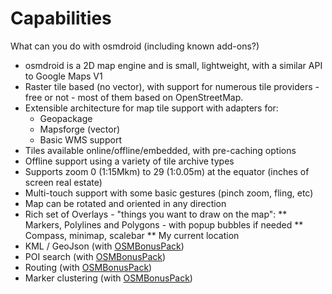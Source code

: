 # Capabilities 

What can you do with osmdroid (including known add-ons?)

 * osmdroid is a 2D map engine and is small, lightweight, with a similar API to Google Maps V1
 * Raster tile based (no vector), with support for numerous tile providers - free or not - most of them based on OpenStreetMap. 
 * Extensible architecture for map tile support with adapters for:
   * Geopackage
   * Mapsforge (vector)
   * Basic WMS support
 * Tiles available online/offline/embedded, with pre-caching options
 * Offline support using a variety of tile archive types
 * Supports zoom 0 (1:15Mkm) to 29 (1:0.05m) at the equator (inches of screen real estate)
 * Multi-touch support with some basic gestures (pinch zoom, fling, etc)
 * Map can be rotated and oriented in any direction
 * Rich set of Overlays - "things you want to draw on the map": 
  ** Markers, Polylines and Polygons - with popup bubbles if needed
  ** Compass, minimap, scalebar
  ** My current location
 * KML / GeoJson (with [OSMBonusPack](https://github.com/MKergall/osmbonuspack/))
 * POI search (with [OSMBonusPack](https://github.com/MKergall/osmbonuspack/))
 * Routing (with [OSMBonusPack](https://github.com/MKergall/osmbonuspack/))
 * Marker clustering (with [OSMBonusPack](https://github.com/MKergall/osmbonuspack/))